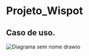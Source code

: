# Projeto_Wispot
## Caso de uso.

![Diagrama sem nome drawio](https://user-images.githubusercontent.com/75598729/196459859-ac7448ea-9c51-4405-a17f-bc67fe3f8991.svg)

